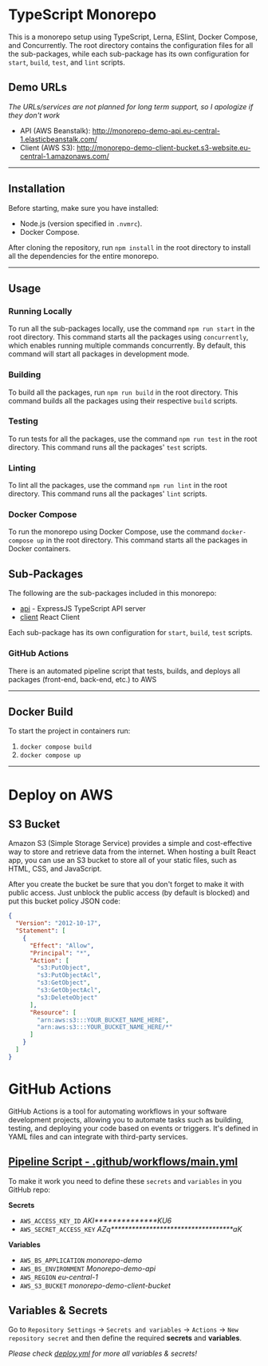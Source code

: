 # TypeScript Monorepo

This is a monorepo setup using TypeScript, Lerna, ESlint, Docker Compose, and Concurrently. The root directory contains the configuration files for all the sub-packages, while each sub-package has its own configuration for `start`, `build`, `test`, and `lint` scripts.

## Demo URLs
_The URLs/services are not planned for long term support, so I apologize if they don't work_

- API (AWS Beanstalk): http://monorepo-demo-api.eu-central-1.elasticbeanstalk.com/
- Client (AWS S3): http://monorepo-demo-client-bucket.s3-website.eu-central-1.amazonaws.com/

---

## Installation

Before starting, make sure you have installed:

- Node.js (version specified in `.nvmrc`).
- Docker Compose.

After cloning the repository, run `npm install` in the root directory to install all the dependencies for the entire monorepo.

---

## Usage

### Running Locally

To run all the sub-packages locally, use the command `npm run start` in the root directory. This command starts all the packages using `concurrently`, which enables running multiple commands concurrently. By default, this command will start all packages in development mode.

### Building

To build all the packages, run `npm run build` in the root directory. This command builds all the packages using their respective `build` scripts.

### Testing

To run tests for all the packages, use the command `npm run test` in the root directory. This command runs all the packages' `test` scripts.

### Linting

To lint all the packages, use the command `npm run lint` in the root directory. This command runs all the packages' `lint` scripts.

### Docker Compose

To run the monorepo using Docker Compose, use the command `docker-compose up` in the root directory. This command starts all the packages in Docker containers.

## Sub-Packages

The following are the sub-packages included in this monorepo:

- [api](./packages/api) - ExpressJS TypeScript API server
- [client](./packages/client) React Client

Each sub-package has its own configuration for `start`, `build`, `test` scripts.

### GitHub Actions

There is an automated pipeline script that tests, builds, and deploys all packages (front-end, back-end, etc.) to AWS

---

## Docker Build

To start the project in containers run:
1. `docker compose build` 
2. `docker compose up` 

---

# Deploy on AWS

## S3 Bucket

Amazon S3 (Simple Storage Service) provides a simple and cost-effective way to store and retrieve data from the internet. When hosting a built React app, you can use an S3 bucket to store all of your static files, such as HTML, CSS, and JavaScript.

After you create the bucket be sure that you don't forget to make it with public access.
Just unblock the public access (by default is blocked) and put this bucket policy JSON code:
```json
{
  "Version": "2012-10-17",
  "Statement": [
    {
      "Effect": "Allow",
      "Principal": "*",
      "Action": [
        "s3:PutObject",
        "s3:PutObjectAcl",
        "s3:GetObject",
        "s3:GetObjectAcl",
        "s3:DeleteObject"
      ],
      "Resource": [
        "arn:aws:s3:::YOUR_BUCKET_NAME_HERE",
        "arn:aws:s3:::YOUR_BUCKET_NAME_HERE/*"
      ]
    }
  ]
}
```

# GitHub Actions

GitHub Actions is a tool for automating workflows in your software development projects, allowing you to automate tasks such as building, testing, and deploying your code based on events or triggers. It's defined in YAML files and can integrate with third-party services.

## [Pipeline Script - .github/workflows/main.yml](.github/workflows/main.yml)

To make it work you need to define these `secrets` and `variables` in you GitHub repo:

**Secrets**
- `AWS_ACCESS_KEY_ID` _AKI**************KU6_ 
- `AWS_SECRET_ACCESS_KEY` _AZq***********************************aK_

**Variables**
- `AWS_BS_APPLICATION` _monorepo-demo_
- `AWS_BS_ENVIRONMENT` _Monorepo-demo-api_
- `AWS_REGION` _eu-central-1_
- `AWS_S3_BUCKET` _monorepo-demo-client-bucket_

## Variables & Secrets

Go to `Repository Settings` → `Secrets and variables` → `Actions` → `New repository secret` and then define the required **secrets** and **variables**. 

_Please check [deploy.yml](.github/workflows/main.yml) for more all variables & secrets!_
